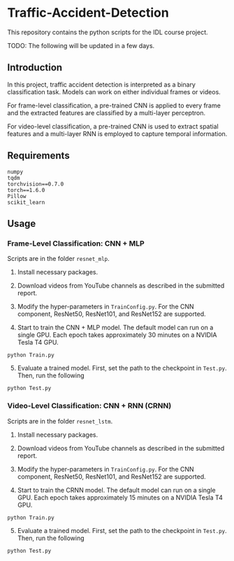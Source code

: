 # Traffic-Accident-Detection

This repository contains the python scripts for the IDL course project.

TODO: The following will be updated in a few days.

## Introduction

In this project, traffic accident detection is interpreted as a binary classification task. Models can work on either individual frames or videos.

For frame-level classification, a pre-trained CNN is applied to every frame and the extracted features are classified by a multi-layer perceptron.

For video-level classification, a pre-trained CNN is used to extract spatial features and a multi-layer RNN is employed to capture temporal information.

## Requirements

```
numpy
tqdm
torchvision==0.7.0
torch==1.6.0
Pillow
scikit_learn
```

## Usage

### Frame-Level Classification: CNN + MLP

Scripts are in the folder `resnet_mlp`.

1. Install necessary packages.

2. Download videos from YouTube channels as described in the submitted report.

3. Modify the hyper-parameters in `TrainConfig.py`. For the CNN component, ResNet50, ResNet101, and ResNet152 are supported.

4. Start to train the CNN + MLP model. The default model can run on a single GPU. Each epoch takes approximately 30 minutes on a NVIDIA Tesla T4 GPU.

```
python Train.py
```

5. Evaluate a trained model. First, set the path to the checkpoint in `Test.py`. Then, run the following

```
python Test.py
```


### Video-Level Classification: CNN + RNN (CRNN)

Scripts are in the folder `resnet_lstm`.

1. Install necessary packages.

2. Download videos from YouTube channels as described in the submitted report.

3. Modify the hyper-parameters in `TrainConfig.py`. For the CNN component, ResNet50, ResNet101, and ResNet152 are supported.

4. Start to train the CRNN model. The default model can run on a single GPU. Each epoch takes approximately 15 minutes on a NVIDIA Tesla T4 GPU.

```
python Train.py
```

5. Evaluate a trained model. First, set the path to the checkpoint in `Test.py`. Then, run the following

```
python Test.py
```
